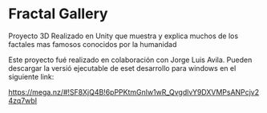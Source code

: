 # Fractal Gallery

Proyecto 3D Realizado en Unity que muestra y explica muchos de los factales mas famosos conocidos por la humanidad

Este proyecto fué realizado en colaboración con Jorge Luis Avila.
Pueden descargar la versió ejecutable de eset desarrollo para windows en el siguiente link:

https://mega.nz/#!SF8XjQ4B!6pPPKtmGnlw1wR_QvgdlvY9DXVMPsANPcjv24zq7wbI
